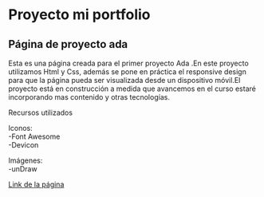 # Proyecto mi portfolio

## Página de proyecto ada

Esta es una página creada para el primer proyecto Ada .En este proyecto utilizamos Html y Css, además se pone en práctica el responsive design para que la página pueda ser visualizada desde un dispositivo móvil.El proyecto está en construcción a medida que avancemos en el curso  estaré incorporando mas contenido y otras tecnologías.

Recursos utilizados

Iconos:   
-Font Awesome   
-Devicon

Imágenes:   
-unDraw


[Link de la página](https://mi-portfolio.netlify.app)